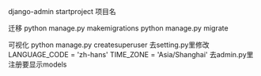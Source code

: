 django-admin startproject 项目名

迁移
python manage.py makemigrations
python manage.py migrate

可视化
python manage.py createsuperuser
去setting.py里修改  LANGUAGE_CODE = 'zh-hans'  TIME_ZONE = 'Asia/Shanghai' 
去admin.py里注册要显示models


